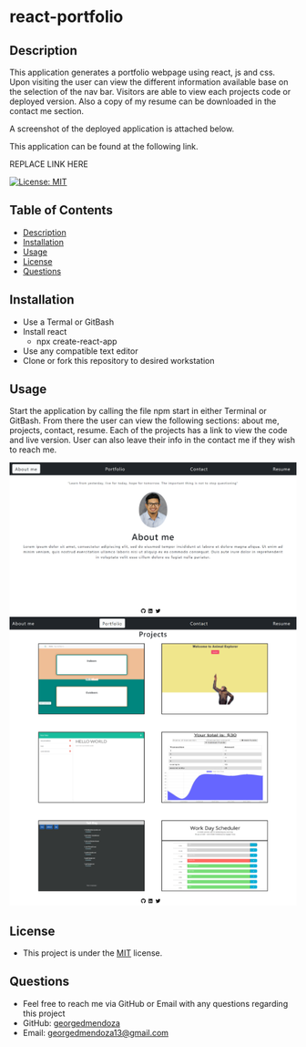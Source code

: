 # react-portfolio

## Description 
  This application generates a portfolio webpage using react, js and css. Upon visiting the user can view the different information available base on the selection of the nav bar. Visitors are able to view each projects code or deployed version. Also a copy of my resume can be downloaded in the contact me section.

   A screenshot of the deployed application is attached below.

   This application can be found at the following link.
   
   REPLACE LINK HERE

  [![License: MIT](https://img.shields.io/badge/License-MIT-yellow.svg)](https://opensource.org/licenses/MIT)
  ## Table of Contents
  - [Description](#description)
  - [Installation](#installation)
  - [Usage](#usage)
  - [License](#license)
  - [Questions](#questions)

  ## Installation 
  - Use a Termal or GitBash
  - Install react
    - npx create-react-app <app-name>
  - Use any compatible text editor
  - Clone or fork this repository to desired workstation

  ## Usage 
  Start the application by calling the file npm start in either Terminal or GitBash. From there the user can view the following sections: about me, projects, contact, resume. Each of the projects has a link to view the code and live version. User can also leave their info in the contact me if they wish to reach me.

  ![screenshot](./src/assets/cover/screenshot1.png)
  ![screenshot](./src/assets/cover/screenshot2.png)
  
  ## License
  - This project is under the [MIT](https://opensource.org/licenses/MIT) license. 

  ## Questions
  - Feel free to reach me via GitHub or Email with any questions regarding this project
  - GitHub: [georgedmendoza](https://github.com/georgedmendoza)
  - Email: [georgedmendoza13@gmail.com](mailto:georgedmendoza13@gmail.com)

